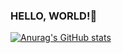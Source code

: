 ### HELLO, WORLD!👾

<div> 
  
  [![Anurag's GitHub stats](https://github-readme-stats.vercel.app/api?username=jose-guilherme93)](https://github.com/jose-guilherme93/github-readme-stats%theme=dark)
  
</div>
